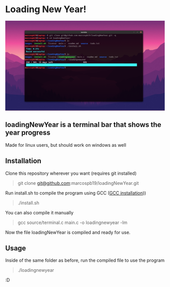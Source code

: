 # Loading New Year!

![Installation and Usage](/images/installationAndUsage.png)

## loadingNewYear is a terminal bar that shows the year progress

Made for linux users, but should work on windows as well

## Installation
Clone this repository wherever you want (requires git installed)

> git clone git@github.com:marcospb19/loadingNewYear.git

Run install.sh to compile the program using GCC ([GCC installation](https://github.com/marcospb19/loadingNewYear/wiki/How-to-install-Gnu-Compiler-Collection-(GCC))))

> ./install.sh

You can also compile it manually

> gcc source/terminal.c main.c -o loadingnewyear -lm

Now the file loadingNewYear is compiled and ready for use.

## Usage

Inside of the same folder as before, run the compiled file to use the program

> ./loadingnewyear

:D

